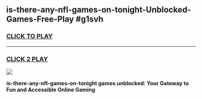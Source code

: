 
## is-there-any-nfl-games-on-tonight-Unblocked-Games-Free-Play #g1svh
<h3>
<a href="https://us.freeplayer.one?title=is-there-any-nfl-games-on-tonight&ref=9M">CLICK TO PLAY</a></h3>
<hr>

<h3>
<a href="https://us.freeplayer.one?title=is-there-any-nfl-games-on-tonight&ref=9M">CLICK 2 PLAY</a>
  
</h3>

<a href="https://us.freeplayer.one?title=is-there-any-nfl-games-on-tonight&ref=9M"><img src="https://clearcache.store/games.png"></a>


**is-there-any-nfl-games-on-tonight games unblocked: Your Gateway to Fun and Accessible Online Gaming**
